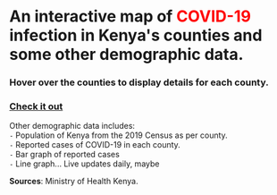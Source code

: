 
# An interactive map of <font color=red>COVID-19</font> infection in Kenya's counties and some other demographic data.



### Hover over the counties to display details for each county.
### [Check it out](https://fezaro.github.io/kenya-covid-visualization/covidke_data.html)

Other demographic data includes: <br/>
`-` Population of Kenya from the 2019 Census as per county.<br/>
`-` Reported cases of COVID-19 in each county.<br/>
`-` Bar graph of reported cases <br/>
`-` Line graph...
Live updates daily, maybe


**Sources**: Ministry of Health Kenya.

